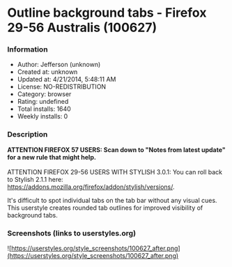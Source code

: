 # Outline background tabs - Firefox 29-56 Australis (100627)

### Information
- Author: Jefferson (unknown)
- Created at: unknown
- Updated at: 4/21/2014, 5:48:11 AM
- License: NO-REDISTRIBUTION
- Category: browser
- Rating: undefined
- Total installs: 1640
- Weekly installs: 0


### Description
<b>ATTENTION FIREFOX 57 USERS: Scan down to "Notes from latest update" for a new rule that might help.</b><br><br>
ATTENTION FIREFOX 29-56 USERS WITH STYLISH 3.0.1: You can roll back to Stylish 2.1.1 here: <a href="https://addons.mozilla.org/firefox/addon/stylish/versions/">https://addons.mozilla.org/firefox/addon/stylish/versions/</a>.
<p>It's difficult to spot individual tabs on the tab bar without any visual cues. This userstyle creates rounded tab outlines for improved visibility of background tabs.</p>


### Screenshots (links to userstyles.org)
![https://userstyles.org/style_screenshots/100627_after.png](https://userstyles.org/style_screenshots/100627_after.png)


